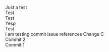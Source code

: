 Just a test  
Test  
Test  
Yesp  
Test  
I am testing commit issue references
Change
C  
Commit 2  
Commit 1  
